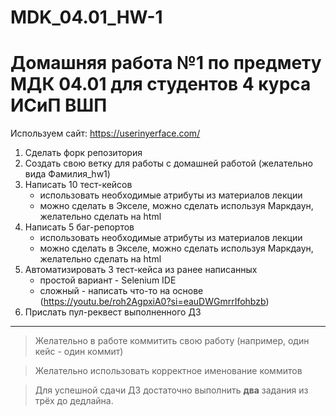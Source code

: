# MDK_04.01_HW-1

# Домашняя работа №1 по предмету МДК 04.01 для студентов 4 курса ИСиП ВШП

Используем сайт: https://userinyerface.com/

1. Сделать форк репозитория
1. Создать свою ветку для работы с домашней работой (желательно вида Фамилия_hw1)
1. Написать 10 тест-кейсов 
    * использовать необходимые атрибуты из материалов лекции
    * можно сделать в Экселе, можно сделать используя Маркдаун, желательно сделать на html
1. Написать 5 баг-репортов 
    * использовать необходимые атрибуты из материалов лекции
    * можно сделать в Экселе, можно сделать используя Маркдаун, желательно сделать на html
1. Автоматизировать 3 тест-кейса из ранее написанных 
    * простой вариант - Selenium IDE
    * сложный - написать что-то на основе (https://youtu.be/roh2AgpxiA0?si=eauDWGmrrIfohbzb)
1. Прислать пул-реквест выполненного ДЗ

***

> Желательно в работе коммитить свою работу (например, один кейс - один коммит)

> Желательно использовать корректное именование коммитов 

> Для успешной сдачи ДЗ достаточно выполнить **два** задания из трёх до дедлайна.
